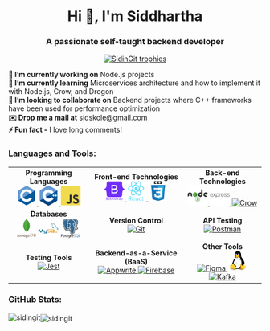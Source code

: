 <h1 align="center">Hi 👋, I'm Siddhartha</h1>
<h3 align="center">A passionate self-taught backend developer</h3>

<p align="center"> 
  <a href="https://github-enchanter-list.vercel.app/list/trophies"><img src="https://github-profile-trophy.vercel.app/?username=SidinGit&theme=juicyfresh&row=1&column=3" alt="SidinGit trophies"/></a> 
</p>

<p>
  <strong>🔭 I’m currently working on</strong> Node.js projects <br>
  <strong>🌱 I’m currently learning</strong> Microservices architecture and how to implement it with Node.js, Crow, and Drogon<br>
  <strong>👯 I’m looking to collaborate on</strong> Backend projects where C++ frameworks have been used for performance optimization<br>
  <strong>✉️ Drop me a mail at</strong> sidskole@gmail.com<br>
  <strong>⚡ Fun fact -</strong> I love long comments!
</p>


<h3 align="left">Languages and Tools:</h3>
<table>
  <tr>
    <td style="text-align: center;">
      <strong>Programming Languages</strong><br>
      <a href="https://www.cprogramming.com/" target="_blank" rel="noreferrer"> <img src="https://raw.githubusercontent.com/devicons/devicon/master/icons/c/c-original.svg" alt="C" width="40" height="40"/> </a>
      <a href="https://www.w3schools.com/cpp/" target="_blank" rel="noreferrer"> <img src="https://raw.githubusercontent.com/devicons/devicon/master/icons/cplusplus/cplusplus-original.svg" alt="C++" width="40" height="40"/> </a>
      <a href="https://www.javascript.com/" target="_blank" rel="noreferrer"> <img src="https://raw.githubusercontent.com/devicons/devicon/master/icons/javascript/javascript-original.svg" alt="JavaScript" width="40" height="40"/> </a>
    </td>
    <td style="text-align: center;">
      <strong>Front-end Technologies</strong><br>
      <a href="https://getbootstrap.com" target="_blank" rel="noreferrer"> <img src="https://raw.githubusercontent.com/devicons/devicon/master/icons/bootstrap/bootstrap-plain-wordmark.svg" alt="Bootstrap" width="40" height="40"/> </a>
      <a href="https://reactjs.org/" target="_blank" rel="noreferrer"> <img src="https://raw.githubusercontent.com/devicons/devicon/master/icons/react/react-original-wordmark.svg" alt="React" width="40" height="40"/> </a>
      <a href="https://www.w3schools.com/css/" target="_blank" rel="noreferrer"> <img src="https://raw.githubusercontent.com/devicons/devicon/master/icons/css3/css3-original-wordmark.svg" alt="CSS" width="40" height="40"/> </a>
    </td>
    <td style="text-align: center;">
      <strong>Back-end Technologies</strong><br>
      <a href="https://nodejs.org" target="_blank" rel="noreferrer"> <img src="https://raw.githubusercontent.com/devicons/devicon/master/icons/nodejs/nodejs-original-wordmark.svg" alt="Node.js" width="40" height="40"/> </a>
      <a href="https://expressjs.com" target="_blank" rel="noreferrer"> <img src="https://raw.githubusercontent.com/devicons/devicon/master/icons/express/express-original-wordmark.svg" alt="Express" width="40" height="40"/> </a>
      <a href="https://www.crowcpp.org/" target="_blank" rel="noreferrer"> <img src="https://crowcpp.org/master/assets/crowlogo_main_color.svg" alt="Crow" width="40" height="40"/> </a>
    </td>
  </tr>
  <tr>
    <td style="text-align: center;">
      <strong>Databases</strong><br>
      <a href="https://www.mongodb.com/" target="_blank" rel="noreferrer"> <img src="https://raw.githubusercontent.com/devicons/devicon/master/icons/mongodb/mongodb-original-wordmark.svg" alt="MongoDB" width="40" height="40"/> </a>
      <a href="https://www.mysql.com/" target="_blank" rel="noreferrer"> <img src="https://raw.githubusercontent.com/devicons/devicon/master/icons/mysql/mysql-original-wordmark.svg" alt="MySQL" width="40" height="40"/> </a>
      <a href="https://www.postgresql.org" target="_blank" rel="noreferrer"> <img src="https://raw.githubusercontent.com/devicons/devicon/master/icons/postgresql/postgresql-original-wordmark.svg" alt="PostgreSQL" width="40" height="40"/> </a>
    </td>
    <td style="text-align: center;">
      <strong>Version Control</strong><br>
      <a href="https://git-scm.com/" target="_blank" rel="noreferrer"> <img src="https://www.vectorlogo.zone/logos/git-scm/git-scm-icon.svg" alt="Git" width="40" height="40"/> </a>
    </td>
    <td style="text-align: center;">
      <strong>API Testing</strong><br>
      <a href="https://postman.com" target="_blank" rel="noreferrer"> <img src="https://www.vectorlogo.zone/logos/getpostman/getpostman-icon.svg" alt="Postman" width="40" height="40"/> </a>
    </td>
  </tr>
  <tr>
    <td style="text-align: center;">
      <strong>Testing Tools</strong><br>
      <a href="https://jestjs.io" target="_blank" rel="noreferrer"> <img src="https://www.vectorlogo.zone/logos/jestjsio/jestjsio-icon.svg" alt="Jest" width="40" height="40"/> </a>
    </td>
    <td style="text-align: center;">
      <strong>Backend-as-a-Service (BaaS)</strong><br>
      <a href="https://appwrite.io" target="_blank" rel="noreferrer"> <img src="https://www.vectorlogo.zone/logos/appwriteio/appwriteio-icon.svg" alt="Appwrite" width="40" height="40"/> </a>
      <a href="https://firebase.google.com/" target="_blank" rel="noreferrer"> <img src="https://www.vectorlogo.zone/logos/firebase/firebase-icon.svg" alt="Firebase" width="40" height="40"/> </a>
    </td>
    <td style="text-align: center;">
      <strong>Other Tools</strong><br>
      <a href="https://www.figma.com/" target="_blank" rel="noreferrer"> <img src="https://www.vectorlogo.zone/logos/figma/figma-icon.svg" alt="Figma" width="40" height="40"/> </a>
      <a href="https://www.linux.org/" target="_blank" rel="noreferrer"> <img src="https://raw.githubusercontent.com/devicons/devicon/master/icons/linux/linux-original.svg" alt="Linux" width="40" height="40"/> </a>
      <a href="https://www.kafka.apache.org/" target="_blank" rel="noreferrer"> <img src="https://www.vectorlogo.zone/logos/apache_kafka/apache_kafka-icon.svg" alt="Kafka" width="40" height="40"/> </a>
    </td>
  </tr>
</table>


<h3 align="left">GitHub Stats:</h3>
<p align="left">
  <img align="left" src="https://github-readme-stats.vercel.app/api/top-langs?username=sidingit&show_icons=true&locale=en&layout=compact&theme=dark" alt="sidingit" />
</p>



<p><img align="center" src="https://github-readme-streak-stats.herokuapp.com/?user=sidingit&theme=dark" alt="sidingit" /></p>
